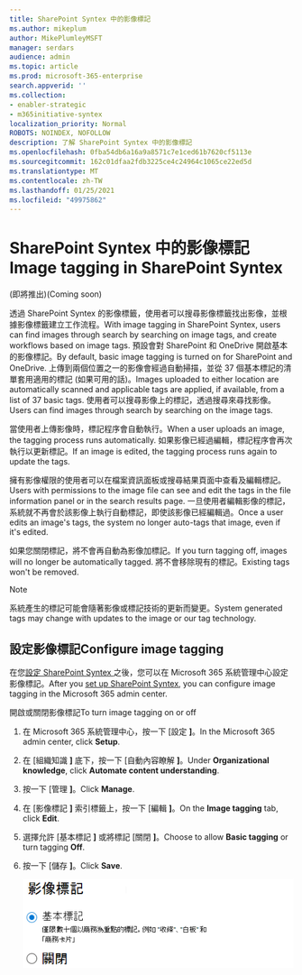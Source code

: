```yaml
---
title: SharePoint Syntex 中的影像標記
ms.author: mikeplum
author: MikePlumleyMSFT
manager: serdars
audience: admin
ms.topic: article
ms.prod: microsoft-365-enterprise
search.appverid: ''
ms.collection:
- enabler-strategic
- m365initiative-syntex
localization_priority: Normal
ROBOTS: NOINDEX, NOFOLLOW
description: 了解 SharePoint Syntex 中的影像標記
ms.openlocfilehash: 0fba54db6a16a9a8571c7e1ced61b7620cf5113e
ms.sourcegitcommit: 162c01dfaa2fdb3225ce4c24964c1065ce22ed5d
ms.translationtype: MT
ms.contentlocale: zh-TW
ms.lasthandoff: 01/25/2021
ms.locfileid: "49975862"
---
```

# <a name="image-tagging-in-sharepoint-syntex"></a><span data-ttu-id="2ff8c-103">SharePoint Syntex 中的影像標記</span><span class="sxs-lookup"><span data-stu-id="2ff8c-103">Image tagging in SharePoint Syntex</span></span>

<span data-ttu-id="2ff8c-104">(即將推出)</span><span class="sxs-lookup"><span data-stu-id="2ff8c-104">(Coming soon)</span></span>

<span data-ttu-id="2ff8c-105">透過 SharePoint Syntex 的影像標籤，使用者可以搜尋影像標籤找出影像，並根據影像標籤建立工作流程。</span><span class="sxs-lookup"><span data-stu-id="2ff8c-105">With image tagging in SharePoint Syntex, users can find images through search by searching on image tags, and create workflows based on image tags.</span></span> <span data-ttu-id="2ff8c-106">預設會對 SharePoint 和 OneDrive 開啟基本的影像標記。</span><span class="sxs-lookup"><span data-stu-id="2ff8c-106">By default, basic image tagging is turned on for SharePoint and OneDrive.</span></span> <span data-ttu-id="2ff8c-107">上傳到兩個位置之一的影像會經過自動掃描，並從 37 個基本標記的清單套用適用的標記 (如果可用的話)。</span><span class="sxs-lookup"><span data-stu-id="2ff8c-107">Images uploaded to either location are automatically scanned and applicable tags are applied, if available, from a list of 37 basic tags.</span></span> <span data-ttu-id="2ff8c-108">使用者可以搜尋影像上的標記，透過搜尋來尋找影像。</span><span class="sxs-lookup"><span data-stu-id="2ff8c-108">Users can find images through search by searching on the image tags.</span></span>

<span data-ttu-id="2ff8c-109">當使用者上傳影像時，標記程序會自動執行。</span><span class="sxs-lookup"><span data-stu-id="2ff8c-109">When a user uploads an image, the  tagging process runs automatically.</span></span> <span data-ttu-id="2ff8c-110">如果影像已經過編輯，標記程序會再次執行以更新標記。</span><span class="sxs-lookup"><span data-stu-id="2ff8c-110">If an image is edited, the tagging process runs again to update the tags.</span></span>

<span data-ttu-id="2ff8c-111">擁有影像權限的使用者可以在檔案資訊面板或搜尋結果頁面中查看及編輯標記。</span><span class="sxs-lookup"><span data-stu-id="2ff8c-111">Users with permissions to the image file can see and edit the tags in the file information panel or in the search results page.</span></span> <span data-ttu-id="2ff8c-112">一旦使用者編輯影像的標記，系統就不再會於該影像上執行自動標記，即使該影像已經編輯過。</span><span class="sxs-lookup"><span data-stu-id="2ff8c-112">Once a user edits an image's tags, the system no longer auto-tags that image, even if it's edited.</span></span>

<span data-ttu-id="2ff8c-113">如果您關閉標記，將不會再自動為影像加標記。</span><span class="sxs-lookup"><span data-stu-id="2ff8c-113">If you turn tagging off, images will no longer be automatically tagged.</span></span> <span data-ttu-id="2ff8c-114">將不會移除現有的標記。</span><span class="sxs-lookup"><span data-stu-id="2ff8c-114">Existing tags won't be removed.</span></span>

> [!NOTE]
> <span data-ttu-id="2ff8c-115">系統產生的標記可能會隨著影像或標記技術的更新而變更。</span><span class="sxs-lookup"><span data-stu-id="2ff8c-115">System generated tags may change with updates to the image or our tag technology.</span></span>


## <a name="configure-image-tagging"></a><span data-ttu-id="2ff8c-116">設定影像標記</span><span class="sxs-lookup"><span data-stu-id="2ff8c-116">Configure image tagging</span></span>

<span data-ttu-id="2ff8c-117">在您[設定 SharePoint Syntex ](set-up-content-understanding.md)之後，您可以在 Microsoft 365 系統管理中心設定影像標記。</span><span class="sxs-lookup"><span data-stu-id="2ff8c-117">After you [set up SharePoint Syntex](set-up-content-understanding.md), you can configure image tagging in the Microsoft 365 admin center.</span></span>  

<span data-ttu-id="2ff8c-118">開啟或關閉影像標記</span><span class="sxs-lookup"><span data-stu-id="2ff8c-118">To turn image tagging on or off</span></span>

1. <span data-ttu-id="2ff8c-119">在 Microsoft 365 系統管理中心，按一下 [設定 **]**。</span><span class="sxs-lookup"><span data-stu-id="2ff8c-119">In the Microsoft 365 admin center, click **Setup**.</span></span>

2. <span data-ttu-id="2ff8c-120">在 [組織知識 **]** 底下，按一下 [自動內容瞭解 **]**。</span><span class="sxs-lookup"><span data-stu-id="2ff8c-120">Under **Organizational knowledge**, click **Automate content understanding**.</span></span>

3. <span data-ttu-id="2ff8c-121">按一下 [管理 **]**。</span><span class="sxs-lookup"><span data-stu-id="2ff8c-121">Click **Manage**.</span></span>

4. <span data-ttu-id="2ff8c-122">在 [影像標記 **]** 索引標籤上，按一下 [編輯 **]**。</span><span class="sxs-lookup"><span data-stu-id="2ff8c-122">On the **Image tagging** tab, click **Edit**.</span></span>

5. <span data-ttu-id="2ff8c-123">選擇允許 [基本標記 **]** 或將標記 [關閉 **]**。</span><span class="sxs-lookup"><span data-stu-id="2ff8c-123">Choose to allow **Basic tagging** or turn tagging **Off**.</span></span>

6. <span data-ttu-id="2ff8c-124">按一下 [儲存 **]**。</span><span class="sxs-lookup"><span data-stu-id="2ff8c-124">Click **Save**.</span></span>

    ![影像標記控制項的螢幕擷取畫面](../media/content-understanding/sharepoint-syntex-image-tagging-control.png)
